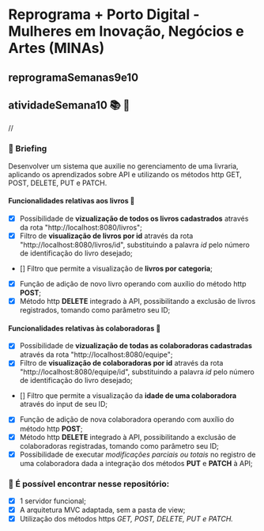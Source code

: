 # Reprograma + Porto Digital - Mulheres em Inovação, Negócios e Artes (MINAs)

## reprogramaSemanas9e10

## atividadeSemana10 :books: :green_book:
//
### :memo: Briefing 

Desenvolver um sistema que auxilie no gerenciamento de uma livraria, aplicando os aprendizados sobre API e utilizando os métodos http GET, POST, DELETE, PUT e PATCH.

#### Funcionalidades relativas aos livros :book: 

- [x] Possibilidade de **vizualização de todos os livros cadastrados** através da rota "http://localhost:8080/livros";
- [x] Filtro de **visualização de livros por id** através da rota "http://localhost:8080/livros/id", substituindo a palavra *id* pelo número de identificação do livro desejado; 
- [] Filtro que permite a visualização de **livros por categoria**; 
- [x] Função de adição de novo livro operando com auxílio do método http **POST**; 
- [x] Método http **DELETE** integrado à API, possibilitando a exclusão de livros registrados, tomando como parâmetro seu ID; 

#### Funcionalidades relativas às colaboradoras :information_desk_person:

- [x] Possibilidade de **vizualização de todas as colaboradoras cadastradas** através da rota "http://localhost:8080/equipe";
- [x] Filtro de **visualização de colaboradoras por id** através da rota "http://localhost:8080/equipe/id", substituindo a palavra *id* pelo número de identificação do livro desejado; 
- [] Filtro que permite a visualização da **idade de uma colaboradora** através do input de seu ID; 
- [x] Função de adição de nova colaboradora operando com auxílio do método http **POST**; 
- [x] Método http **DELETE** integrado à API, possibilitando a exclusão de colaboradoras registradas, tomando como parâmetro seu ID; 
- [x] Possibilidade de executar *modificações parciais ou totais* no registro de uma colaboradora dada a integração dos métodos **PUT** e **PATCH** à API;

### :notebook: É possível encontrar nesse repositório: 

- [x] 1 servidor funcional; 
- [x] A arquitetura MVC adaptada, sem a pasta de view; 
- [x] Utilização dos métodos https *GET, POST, DELETE, PUT e PATCH.*
